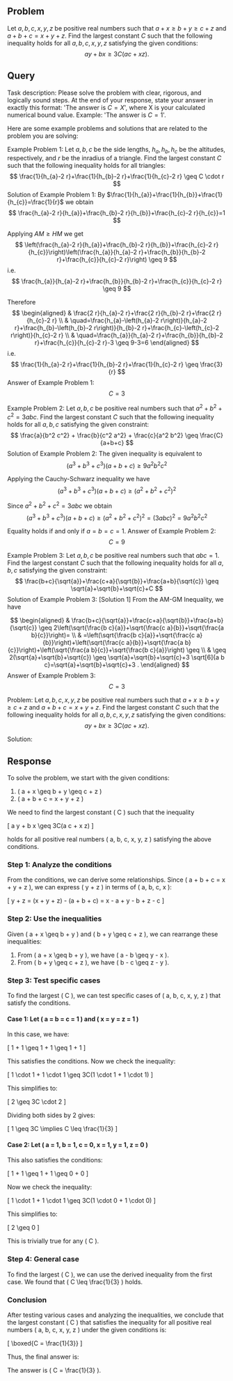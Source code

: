 ## Problem

Let $a, b, c, x, y, z$ be positive real numbers such that $a+x \geq b+y \geq c+z$ and $a+b+c = x+y+z$. Find the largest constant $C$ such that the following inequality holds for all $a, b, c, x, y, z$ satisfying the given conditions:
$$
a y + b x \geq 3C(a c + x z).
$$

## Query

Task description: Please solve the problem with clear, rigorous, and logically sound steps. At the end of your response, state your answer in exactly this format: 'The answer is $C=X$', where X is your calculated numerical bound value. Example: 'The answer is $C=1$'.

Here are some example problems and solutions that are related to the problem you are solving:

Example Problem 1: Let $a, b, c$ be the side lengths, $h_{a}, h_{b}, h_{c}$ be the altitudes, respectively, and $r$ be the inradius of a triangle. Find the largest constant $C$ such that the following inequality holds for all triangles:
$$
\frac{1}{h_{a}-2 r}+\frac{1}{h_{b}-2 r}+\frac{1}{h_{c}-2 r} \geq C \cdot r
$$
Solution of Example Problem 1: By $\frac{1}{h_{a}}+\frac{1}{h_{b}}+\frac{1}{h_{c}}=\frac{1}{r}$ we obtain
$$
\frac{h_{a}-2 r}{h_{a}}+\frac{h_{b}-2 r}{h_{b}}+\frac{h_{c}-2 r}{h_{c}}=1
$$

Applying $A M \geq H M$ we get
$$
\left(\frac{h_{a}-2 r}{h_{a}}+\frac{h_{b}-2 r}{h_{b}}+\frac{h_{c}-2 r}{h_{c}}\right)\left(\frac{h_{a}}{h_{a}-2 r}+\frac{h_{b}}{h_{b}-2 r}+\frac{h_{c}}{h_{c}-2 r}\right) \geq 9
$$
i.e.
$$
\frac{h_{a}}{h_{a}-2 r}+\frac{h_{b}}{h_{b}-2 r}+\frac{h_{c}}{h_{c}-2 r} \geq 9
$$

Therefore
$$
\begin{aligned}
& \frac{2 r}{h_{a}-2 r}+\frac{2 r}{h_{b}-2 r}+\frac{2 r}{h_{c}-2 r} \\
& \quad=\frac{h_{a}-\left(h_{a}-2 r\right)}{h_{a}-2 r}+\frac{h_{b}-\left(h_{b}-2 r\right)}{h_{b}-2 r}+\frac{h_{c}-\left(h_{c}-2 r\right)}{h_{c}-2 r} \\
& \quad=\frac{h_{a}}{h_{a}-2 r}+\frac{h_{b}}{h_{b}-2 r}+\frac{h_{c}}{h_{c}-2 r}-3 \geq 9-3=6
\end{aligned}
$$
i.e.
$$
\frac{1}{h_{a}-2 r}+\frac{1}{h_{b}-2 r}+\frac{1}{h_{c}-2 r} \geq \frac{3}{r}
$$
Answer of Example Problem 1: $$C = 3$$

Example Problem 2: Let $a, b, c$ be positive real numbers such that $a^2 + b^2 + c^2 = 3abc$. Find the largest constant $C$ such that the following inequality holds for all $a, b, c$ satisfying the given constraint:
$$
\frac{a}{b^2 c^2} + \frac{b}{c^2 a^2} + \frac{c}{a^2 b^2} \geq \frac{C}{a+b+c}
$$
Solution of Example Problem 2: The given inequality is equivalent to
$$
\left(a^{3}+b^{3}+c^{3}\right)(a+b+c) \geq 9 a^{2} b^{2} c^{2}
$$

Applying the Cauchy-Schwarz inequality we have
$$
\left(a^{3}+b^{3}+c^{3}\right)(a+b+c) \geq\left(a^{2}+b^{2}+c^{2}\right)^{2}
$$

Since $a^{2}+b^{2}+c^{2}=3 a b c$ we obtain
$$
\left(a^{3}+b^{3}+c^{3}\right)(a+b+c) \geq\left(a^{2}+b^{2}+c^{2}\right)^{2}=(3 a b c)^{2}=9 a^{2} b^{2} c^{2}
$$

Equality holds if and only if $a=b=c=1$.
Answer of Example Problem 2: $$C = 9$$

Example Problem 3: Let $a, b, c$ be positive real numbers such that $a b c = 1$. Find the largest constant $C$ such that the following inequality holds for all $a, b, c$ satisfying the given constraint:
$$
\frac{b+c}{\sqrt{a}}+\frac{c+a}{\sqrt{b}}+\frac{a+b}{\sqrt{c}} \geq \sqrt{a}+\sqrt{b}+\sqrt{c}+C
$$
Solution of Example Problem 3: [Solution 1]
From the AM-GM Inequality, we have

$$
\begin{aligned}
& \frac{b+c}{\sqrt{a}}+\frac{c+a}{\sqrt{b}}+\frac{a+b}{\sqrt{c}} \geq 2\left(\sqrt{\frac{b c}{a}}+\sqrt{\frac{c a}{b}}+\sqrt{\frac{a b}{c}}\right)= \\
& =\left(\sqrt{\frac{b c}{a}}+\sqrt{\frac{c a}{b}}\right)+\left(\sqrt{\frac{c a}{b}}+\sqrt{\frac{a b}{c}}\right)+\left(\sqrt{\frac{a b}{c}}+\sqrt{\frac{b c}{a}}\right) \geq \\
& \geq 2(\sqrt{a}+\sqrt{b}+\sqrt{c}) \geq \sqrt{a}+\sqrt{b}+\sqrt{c}+3 \sqrt[6]{a b c}=\sqrt{a}+\sqrt{b}+\sqrt{c}+3 .
\end{aligned}
$$
Answer of Example Problem 3: $$C = 3$$


Problem: Let $a, b, c, x, y, z$ be positive real numbers such that $a+x \geq b+y \geq c+z$ and $a+b+c = x+y+z$. Find the largest constant $C$ such that the following inequality holds for all $a, b, c, x, y, z$ satisfying the given conditions:
$$
a y + b x \geq 3C(a c + x z).
$$

Solution:

## Response

To solve the problem, we start with the given conditions:

1. \( a + x \geq b + y \geq c + z \)
2. \( a + b + c = x + y + z \)

We need to find the largest constant \( C \) such that the inequality 

\[
a y + b x \geq 3C(a c + x z)
\]

holds for all positive real numbers \( a, b, c, x, y, z \) satisfying the above conditions.

### Step 1: Analyze the conditions

From the conditions, we can derive some relationships. Since \( a + b + c = x + y + z \), we can express \( y + z \) in terms of \( a, b, c, x \):

\[
y + z = (x + y + z) - (a + b + c) = x - a + y - b + z - c
\]

### Step 2: Use the inequalities

Given \( a + x \geq b + y \) and \( b + y \geq c + z \), we can rearrange these inequalities:

1. From \( a + x \geq b + y \), we have \( a - b \geq y - x \).
2. From \( b + y \geq c + z \), we have \( b - c \geq z - y \).

### Step 3: Test specific cases

To find the largest \( C \), we can test specific cases of \( a, b, c, x, y, z \) that satisfy the conditions.

#### Case 1: Let \( a = b = c = 1 \) and \( x = y = z = 1 \)

In this case, we have:

\[
1 + 1 \geq 1 + 1 \geq 1 + 1
\]

This satisfies the conditions. Now we check the inequality:

\[
1 \cdot 1 + 1 \cdot 1 \geq 3C(1 \cdot 1 + 1 \cdot 1)
\]

This simplifies to:

\[
2 \geq 3C \cdot 2
\]

Dividing both sides by 2 gives:

\[
1 \geq 3C \implies C \leq \frac{1}{3}
\]

#### Case 2: Let \( a = 1, b = 1, c = 0, x = 1, y = 1, z = 0 \)

This also satisfies the conditions:

\[
1 + 1 \geq 1 + 1 \geq 0 + 0
\]

Now we check the inequality:

\[
1 \cdot 1 + 1 \cdot 1 \geq 3C(1 \cdot 0 + 1 \cdot 0)
\]

This simplifies to:

\[
2 \geq 0
\]

This is trivially true for any \( C \).

### Step 4: General case

To find the largest \( C \), we can use the derived inequality from the first case. We found that \( C \leq \frac{1}{3} \) holds. 

### Conclusion

After testing various cases and analyzing the inequalities, we conclude that the largest constant \( C \) that satisfies the inequality for all positive real numbers \( a, b, c, x, y, z \) under the given conditions is:

\[
\boxed{C = \frac{1}{3}}
\]

Thus, the final answer is:

The answer is \( C = \frac{1}{3} \).